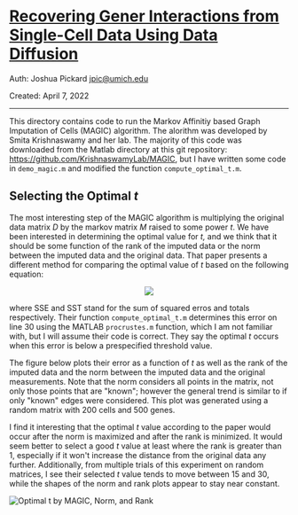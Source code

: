 # [Recovering Gener Interactions from Single-Cell Data Using Data Diffusion](https://www.sciencedirect.com/science/article/pii/S0092867418307244)

Auth: Joshua Pickard jpic@umich.edu

Created: April 7, 2022

---

This directory contains code to run the Markov Affinitiy based Graph Imputation of Cells (MAGIC) algorithm. The alorithm was developed by Smita Krishnaswamy and her lab. The majority of this code was downloaded from the Matlab directory at this git repository: https://github.com/KrishnaswamyLab/MAGIC, but I have written some code in `demo_magic.m` and modified the function `compute_optimal_t.m`.

## Selecting the Optimal *t*

The most interesting step of the MAGIC algorithm is multiplying the original data matrix *D* by the markov matrix *M* raised to some power *t*. We have been interested in determining the optimal value for *t,* and we think that it should be some function of the rank of the imputed data or the norm between the imputed data and the original data. That paper presents a different method for comparing the optimal value of *t* based on the following equation:

<div align="center">
<img src="https://render.githubusercontent.com/render/math?math=Error=R_{sq}(D_t, D_{t-1}) = 1 - SSE(D_t, D_{t-1})/SST(D_t, D_{t-1}),">
</div>

where SSE and SST stand for the sum of squared erros and totals respectively. Their function `compute_optimal_t.m` determines this error on line 30 using the MATLAB `procrustes.m` function, which I am not familiar with, but I will assume their code is correct. They say the optimal *t* occurs when this error is below a prespecified threshold value.

The figure below plots their error as a function of *t* as well as the rank of the imputed data and the norm between the imputed data and the original measurements. Note that the norm considers all points in the matrix, not only those points that are "known"; however the general trend is similar to if only "known" edges were considered. This plot was generated using a random matrix with 200 cells and 500 genes.

I find it interesting that the optimal *t* value according to the paper would occur after the norm is maximized and after the rank is minimized. It would seem better to select a good *t* value at least where the rank is greater than 1, especially if it won't increase the distance from the original data any further. Additionally, from multiple trials of this experiment on random matrices, I see their selected *t* value tends to move between 15 and 30, while the shapes of the norm and rank plots appear to stay near constant.

![Optimal t by MAGIC, Norm, and Rank](https://github.com/Jpickard1/MissingData/blob/main/Code/reproductions/Recovering%20Gener%20Interactions%20from%20Single-Cell%20Data%20Using%20Data%20Diffusion/Optimal%20t%20with%20MAGIC%20Rank%20and%20Norms.png?raw=true)

